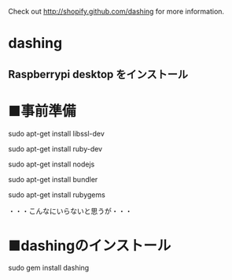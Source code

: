 Check out http://shopify.github.com/dashing for more information.

# dashing
## Raspberrypi desktop をインストール

# ■事前準備

sudo apt-get install libssl-dev

sudo apt-get install ruby-dev

sudo apt-get install nodejs

sudo apt-get install bundler

sudo apt-get install rubygems

・・・こんなにいらないと思うが・・・

# ■dashingのインストール

sudo gem install dashing
